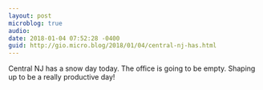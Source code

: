 ```yaml
---
layout: post
microblog: true
audio: 
date: 2018-01-04 07:52:28 -0400
guid: http://gio.micro.blog/2018/01/04/central-nj-has.html
---
```

Central NJ has a snow day today. The office is going to be empty. Shaping up to be a really productive day!
